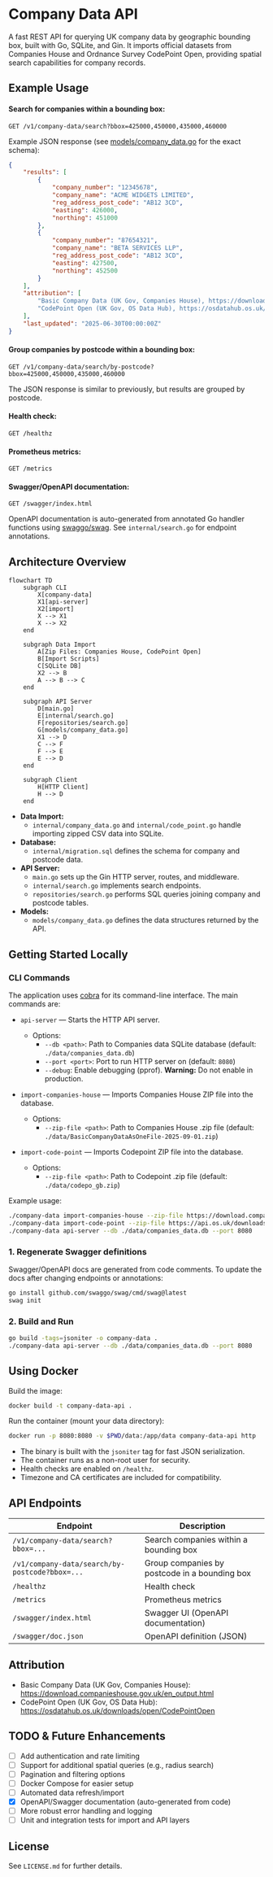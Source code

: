 # Company Data API

A fast REST API for querying UK company data by geographic bounding box, built with Go, SQLite, and Gin. It imports official datasets from Companies House and Ordnance Survey CodePoint Open, providing spatial search capabilities for company records.

## Example Usage

#### Search for companies within a bounding box:

```http
GET /v1/company-data/search?bbox=425000,450000,435000,460000
```

Example JSON response (see [models/company_data.go](./models/company_data.go) for the exact schema):

```json
{
    "results": [
        {
            "company_number": "12345678",
            "company_name": "ACME WIDGETS LIMITED",
            "reg_address_post_code": "AB12 3CD",
            "easting": 426000,
            "northing": 451000
        },
        {
            "company_number": "87654321",
            "company_name": "BETA SERVICES LLP",
            "reg_address_post_code": "AB12 3CD",
            "easting": 427500,
            "northing": 452500
        }
    ],
    "attribution": [
        "Basic Company Data (UK Gov, Companies House), https://download.companieshouse.gov.uk/en_output",
        "CodePoint Open (UK Gov, OS Data Hub), https://osdatahub.os.uk/downloads/open/CodePointOpen"
    ],
    "last_updated": "2025-06-30T00:00:00Z"
}
```

#### Group companies by postcode within a bounding box:

```http
GET /v1/company-data/search/by-postcode?bbox=425000,450000,435000,460000
```

The JSON response is similar to previously, but results are grouped by postcode.

#### Health check:

```http
GET /healthz
```

#### Prometheus metrics:

```http
GET /metrics
```

#### Swagger/OpenAPI documentation:

```http
GET /swagger/index.html
```

OpenAPI documentation is auto-generated from annotated Go handler functions using [swaggo/swag](https://github.com/swaggo/swag). See `internal/search.go` for endpoint annotations.

## Architecture Overview

```mermaid
flowchart TD
    subgraph CLI
        X[company-data]
        X1[api-server]
        X2[import]
        X --> X1
        X --> X2
    end

    subgraph Data Import
        A[Zip Files: Companies House, CodePoint Open]
        B[Import Scripts]
        C[SQLite DB]
        X2 --> B
        A --> B --> C
    end

    subgraph API Server
        D[main.go]
        E[internal/search.go]
        F[repositories/search.go]
        G[models/company_data.go]
        X1 --> D
        C --> F
        F --> E
        E --> D
    end

    subgraph Client
        H[HTTP Client]
        H --> D
    end
```

-   **Data Import:**
    -   `internal/company_data.go` and `internal/code_point.go` handle importing zipped CSV data into SQLite.
-   **Database:**
    -   `internal/migration.sql` defines the schema for company and postcode data.
-   **API Server:**
    -   `main.go` sets up the Gin HTTP server, routes, and middleware.
    -   `internal/search.go` implements search endpoints.
    -   `repositories/search.go` performs SQL queries joining company and postcode tables.
-   **Models:**
    -   `models/company_data.go` defines the data structures returned by the API.

## Getting Started Locally

### CLI Commands

The application uses [cobra](https://github.com/spf13/cobra) for its command-line interface. The main commands are:

-   `api-server` — Starts the HTTP API server.
    -   Options:
        -   `--db <path>`: Path to Companies data SQLite database (default: `./data/companies_data.db`)
        -   `--port <port>`: Port to run HTTP server on (default: `8080`)
        -   `--debug`: Enable debugging (pprof). **Warning:** Do not enable in production.

-   `import-companies-house` — Imports Companies House ZIP file into the database.
    -   Options:
        -   `--zip-file <path>`: Path to Companies House .zip file (default: `./data/BasicCompanyDataAsOneFile-2025-09-01.zip`)

-   `import-code-point` — Imports Codepoint ZIP file into the database.
    -   Options:
        -   `--zip-file <path>`: Path to Codepoint .zip file (default: `./data/codepo_gb.zip`)

Example usage:

```sh
./company-data import-companies-house --zip-file https://download.companieshouse.gov.uk/BasicCompanyDataAsOneFile-2025-09-01.zip
./company-data import-code-point --zip-file https://api.os.uk/downloads/v1/products/CodePointOpen/downloads?area=GB&format=CSV&redirect
./company-data api-server --db ./data/companies_data.db --port 8080
```

### 1. Regenerate Swagger definitions

Swagger/OpenAPI docs are generated from code comments. To update the docs after changing endpoints or annotations:

```sh
go install github.com/swaggo/swag/cmd/swag@latest
swag init
```

### 2. Build and Run

```sh
go build -tags=jsoniter -o company-data .
./company-data api-server --db ./data/companies_data.db --port 8080
```

## Using Docker

Build the image:

```sh
docker build -t company-data-api .
```

Run the container (mount your data directory):

```sh
docker run -p 8080:8080 -v $PWD/data:/app/data company-data-api http
```

-   The binary is built with the `jsoniter` tag for fast JSON serialization.
-   The container runs as a non-root user for security.
-   Health checks are enabled on `/healthz`.
-   Timezone and CA certificates are included for compatibility.

## API Endpoints

| Endpoint                                       | Description                                   |
| ---------------------------------------------- | --------------------------------------------- |
| `/v1/company-data/search?bbox=...`             | Search companies within a bounding box        |
| `/v1/company-data/search/by-postcode?bbox=...` | Group companies by postcode in a bounding box |
| `/healthz`                                     | Health check                                  |
| `/metrics`                                     | Prometheus metrics                            |
| `/swagger/index.html`                          | Swagger UI (OpenAPI documentation)            |
| `/swagger/doc.json`                            | OpenAPI definition (JSON)                     |

## Attribution

-   Basic Company Data (UK Gov, Companies House): https://download.companieshouse.gov.uk/en_output.html
-   CodePoint Open (UK Gov, OS Data Hub): https://osdatahub.os.uk/downloads/open/CodePointOpen

## TODO & Future Enhancements

-   [ ] Add authentication and rate limiting
-   [ ] Support for additional spatial queries (e.g., radius search)
-   [ ] Pagination and filtering options
-   [ ] Docker Compose for easier setup
-   [ ] Automated data refresh/import
-   [x] OpenAPI/Swagger documentation (auto-generated from code)
-   [ ] More robust error handling and logging
-   [ ] Unit and integration tests for import and API layers

## License

See `LICENSE.md` for further details.
